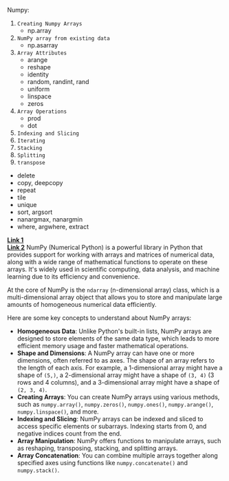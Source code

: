 Numpy:
  1. `Creating Numpy Arrays`
     - np.array
  2. `NumPy array from existing data`
     - np.asarray
  3. `Array Attributes`
      - arange
      - reshape
      - identity
      - random, randint, rand
      - uniform
      - linspace
      - zeros
  4. `Array Operations`
       - prod
       - dot
  5. `Indexing and Slicing`
  6. `Iterating`
  7. `Stacking`
  8. `Splitting`
  9. `transpose`
- delete
- copy, deepcopy
- repeat
- tile
- unique
- sort, argsort
- nanargmax, nanargmin
- where, argwhere, extract

**[Link 1](https://numpy.org/doc/stable/reference/generated/numpy.array.html_)** <br/>
**[Link 2](https://numpy.org/doc/stable/reference/_)**
NumPy (Numerical Python) is a powerful library in Python that provides support for working with arrays and matrices of numerical data, along with a wide range of mathematical functions to operate on these arrays. It's widely used in scientific computing, data analysis, and machine learning due to its efficiency and convenience.

At the core of NumPy is the `ndarray` (n-dimensional array) class, which is a multi-dimensional array object that allows you to store and manipulate large amounts of homogeneous numerical data efficiently.

Here are some key concepts to understand about NumPy arrays:
 - **Homogeneous Data**: Unlike Python's built-in lists, NumPy arrays are designed to store elements of the same data type, which leads to more efficient memory usage and faster mathematical operations.
 - **Shape and Dimensions**: A NumPy array can have one or more dimensions, often referred to as axes. The shape of an array refers to the length of each axis. For example, a 1-dimensional array might have a shape of `(5,)`, a 2-dimensional array might have a shape of `(3, 4)` (3 rows and 4 columns), and a 3-dimensional array might have a shape of `(2, 3, 4)`.
 - **Creating Arrays**: You can create NumPy arrays using various methods, such as `numpy.array()`, `numpy.zeros()`, `numpy.ones()`, `numpy.arange()`, `numpy.linspace()`, and more.
-  **Indexing and Slicing**: NumPy arrays can be indexed and sliced to access specific elements or subarrays. Indexing starts from 0, and negative indices count from the end.
 - **Array Manipulation**: NumPy offers functions to manipulate arrays, such as reshaping, transposing, stacking, and splitting arrays.
 -  **Array Concatenation**: You can combine multiple arrays together along specified axes using functions like `numpy.concatenate()` and `numpy.stack()`.